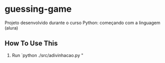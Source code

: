 # guessing-game
Projeto desenvolvido durante o curso Python: começando com a linguagem (alura)


How To Use This
---------------
1. Run `python ./src/adivinhacao.py "


